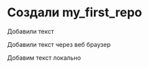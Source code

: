 ﻿#  Создали my_first_repo


Добавили текст

Добавили текст через веб браузер


Добавим текст локально